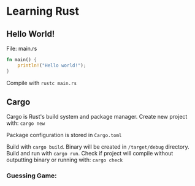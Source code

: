 # Learning Rust #

## Hello World! ##


File: main.rs
``` rust
fn main() {
	println!("Hello world!");
}
```

Compile with `rustc main.rs`

## Cargo ##
Cargo is Rust's build system and package manager.
Create new project with:
`cargo new`

Package configuration is stored in `Cargo.toml`

Build with `cargo build`. Binary will be created in `/target/debug` directory.
Build and run with `cargo run`.
Check if project will compile without outputting binary or running with: `cargo check`


### Guessing Game: ###


